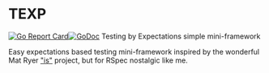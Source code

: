 # TEXP

[![Go Report Card](https://goreportcard.com/badge/github.com/gekorob/texp)](https://goreportcard.com/report/github.com/gekorob/texp)[![GoDoc](https://godoc.org/github.com/gekorob/texp?status.png)](http://godoc.org/github.com/gekorob/texp)
Testing by Expectations simple mini-framework

Easy expectations based testing mini-framework inspired by the wonderful Mat Ryer ["is"](https://github.com/matryer/is) project, but for RSpec nostalgic like me.